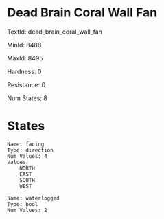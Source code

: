 # Dead Brain Coral Wall Fan

TextId: dead_brain_coral_wall_fan

MinId: 8488

MaxId: 8495

Hardness: 0

Resistance: 0


Num States: 8

# States
```
Name: facing
Type: direction
Num Values: 4
Values:
    NORTH
    EAST
    SOUTH
    WEST

Name: waterlogged
Type: bool
Num Values: 2
```